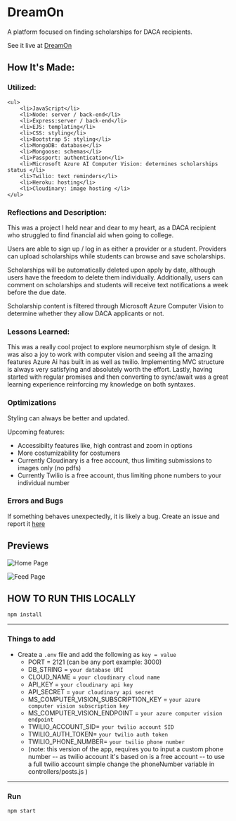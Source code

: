 # DreamOn

<p> A platform focused on finding scholarships for DACA recipients.</p>
<p> See it live at <a href="https://dreamingon.herokuapp.com">DreamOn</a> </p>

## How It's Made:

### Utilized: 
    <ul> 
        <li>JavaScript</li>
        <li>Node: server / back-end</li>
        <li>Express:server / back-end</li>
        <li>EJS: templating</li>
        <li>CSS: styling</li>
        <li>Bootstrap 5: styling</li>
        <li>MongoDB: database</li>
        <li>Mongoose: schemas</li>
        <li>Passport: authentication</li>
        <li>Microsoft Azure AI Computer Vision: determines scholarships status </li>
        <li>Twilio: text reminders</li>
        <li>Heroku: hosting</li>
        <li>Cloudinary: image hosting </li>
    </ul>
    
### Reflections and Description: 
<p>This was a project I held near and dear to my heart, as a DACA recipient who struggled to find financial aid when going to college.</p> 
<p>Users are able to sign up / log in as either a provider or a student. Providers can upload scholarships while students can browse and save scholarships.<p/>
<p>Scholarships will be automatically deleted upon apply by date, although users have the freedom to delete them individually. Additionally, users can comment on scholarships and students will receive text notifications a week before the due date.<p/>
<p>Scholarship content is filtered through Microsoft Azure Computer Vision to determine whether they allow DACA applicants or not.<p/>




### Lessons Learned:
<p>This was a really cool project to explore neumorphism style of design. It was also a joy to work with computer vision and seeing all the amazing features Azure Ai has built in as well as twilio. Implementing MVC structure is always very satisfying and absolutely worth the effort. Lastly, having started with regular promises and then converting to sync/await was a great learning experience reinforcing my knowledge on both syntaxes.</p>

### Optimizations
<p>Styling can always be better and updated.</p>
<p>Upcoming features: </p>
    <ul> 
        <li>Accessibilty features like, high contrast and zoom in options</li>
        <li>More costumizability for costumers</li>
        <li>Currently Cloudinary is a free account, thus limiting submissions to images only (no pdfs) </li> 
        <li>Currently Twilio is a free account, thus limiting phone numbers to your individual number </li>
    </ul>

### Errors and Bugs 
<p>If something behaves unexpectedly, it is likely a bug. Create an issue and report it <a href="https://github.com/MagicMarcos/DreamOn/issues">here</a>  </p>

## Previews
![Home Page](https://res.cloudinary.com/codechella/image/upload/v1639339487/dreamOn-home_tlhcjr.png)

![Feed Page](https://res.cloudinary.com/codechella/image/upload/v1639339476/dreamon-feed_qbeqaf.png)

## HOW TO RUN THIS LOCALLY

`npm install`

---

### Things to add

- Create a `.env` file and add the following as `key = value`
  - PORT = 2121 (can be any port example: 3000)
  - DB_STRING = `your database URI`
  - CLOUD_NAME = `your cloudinary cloud name`
  - API_KEY = `your cloudinary api key`
  - API_SECRET = `your cloudinary api secret`
  - MS_COMPUTER_VISION_SUBSCRIPTION_KEY = `your azure computer vision subscription key`
  - MS_COMPUTER_VISION_ENDPOINT = `your azure computer vision endpoint`
  - TWILIO_ACCOUNT_SID= `your twilio account SID`
  - TWILIO_AUTH_TOKEN= `your twilio auth token`
  - TWILIO_PHONE_NUMBER= `your twilio phone number`
  - (note: this version of the app, requires you to input a custom phone number -- as twilio account it's based on is a free account -- to use a full twilio account simple change the phoneNumber variable in controllers/posts.js )

---

### Run

`npm start`
